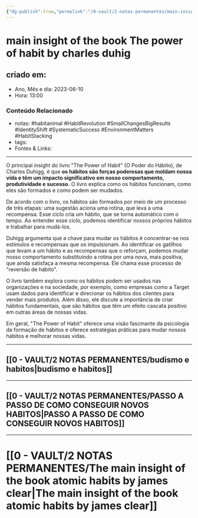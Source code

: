 ```yaml
---
{"dg-publish":true,"permalink":"/0-vault/2-notas-permanentes/main-insight-of-the-book-the-power-of-habit-by-charles-duhig/","tags":["permanente","habitanimal","HabitRevolution","SmallChangesBigResults","IdentityShift","SystematicSuccess","EnvironmentMatters","HabitStacking"],"dgHomeLink":true,"dgShowLocalGraph":true,"dgShowFileTree":true,"dgEnableSearch":true,"noteIcon":""}
---
```


# main insight of the book The power of habit by charles duhig

## criado em: 
-  Ano, Mês e dia: 2023-06-10
- Hora: 13:00

### Conteúdo Relacionado
- notas: #habitanimal #HabitRevolution #SmallChangesBigResults #IdentityShift #SystematicSuccess #EnvironmentMatters #HabitStacking
- tags: 
- Fontes & Links: 
---

O principal insight do livro "The Power of Habit" (O Poder do Hábito), de Charles Duhigg, é que **os hábitos são forças poderosas que moldam nossa vida e têm um impacto significativo em nosso comportamento, produtividade e sucesso.** O livro explica como os hábitos funcionam, como eles são formados e como podem ser mudados.

De acordo com o livro, os hábitos são formados por meio de um processo de três etapas: uma sugestão aciona uma rotina, que leva a uma recompensa. Esse ciclo cria um hábito, que se torna automático com o tempo. Ao entender esse ciclo, podemos identificar nossos próprios hábitos e trabalhar para mudá-los.

Duhigg argumenta que a chave para mudar os hábitos é concentrar-se nos estímulos e recompensas que os impulsionam. Ao identificar os gatilhos que levam a um hábito e as recompensas que o reforçam, podemos mudar nosso comportamento substituindo a rotina por uma nova, mais positiva, que ainda satisfaça a mesma recompensa. Ele chama esse processo de "reversão de hábito".

O livro também explora como os hábitos podem ser usados nas organizações e na sociedade, por exemplo, como empresas como a Target usam dados para identificar e direcionar os hábitos dos clientes para vender mais produtos. Além disso, ele discute a importância de criar hábitos fundamentais, que são hábitos que têm um efeito cascata positivo em outras áreas de nossas vidas.

Em geral, "The Power of Habit" oferece uma visão fascinante da psicologia da formação de hábitos e oferece estratégias práticas para mudar nossos hábitos e melhorar nossas vidas.

---

## [[0 - VAULT/2 NOTAS PERMANENTES/budismo e habitos\|budismo e habitos]]

---


## [[0 - VAULT/2 NOTAS PERMANENTES/PASSO A PASSO DE COMO CONSEGUIR NOVOS HABITOS\|PASSO A PASSO DE COMO CONSEGUIR NOVOS HABITOS]]

---

# [[0 - VAULT/2 NOTAS PERMANENTES/The main insight of the book atomic habits by james clear\|The main insight of the book atomic habits by james clear]]